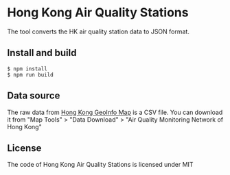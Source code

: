# Hong Kong Air Quality Stations

The tool converts the HK air quality station data to JSON format.

## Install and build

```
$ npm install
$ npm run build
```

## Data source

The raw data from [Hong Kong GeoInfo Map](http://www1.map.gov.hk/gih3/index.jsp) is a CSV file. You can download it from "Map Tools" > "Data Download" > "Air Quality Monitoring Network of Hong Kong"

## License

The code of Hong Kong Air Quality Stations is licensed under MIT